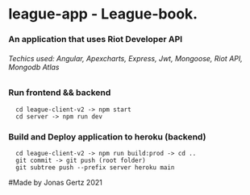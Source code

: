 # league-app - League-book.
### An application that uses Riot Developer API
###### Techics used: Angular, Apexcharts, Express, Jwt, Mongoose, Riot API, Mongodb Atlas

### Run frontend && backend
```
  cd league-client-v2 -> npm start
  cd server -> npm run dev
```

### Build and Deploy application to heroku (backend)
```
  cd league-client-v2 -> npm run build:prod -> cd ..
  git commit -> git push (root folder)
  git subtree push --prefix server heroku main
```

#Made by Jonas Gertz 2021
